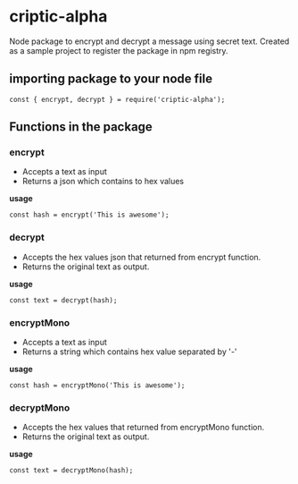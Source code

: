 # criptic-alpha

Node package to encrypt and decrypt a message using secret text.
Created as a sample project to register the package in npm registry.

## importing package to your node file

```
const { encrypt, decrypt } = require('criptic-alpha');
```

## Functions in the package

### encrypt

- Accepts a text as input
- Returns a json which contains to hex values

**usage**

```
const hash = encrypt('This is awesome');
```

### decrypt

- Accepts the hex values json that returned from encrypt function.
- Returns the original text as output.

**usage**

```
const text = decrypt(hash);
```

### encryptMono

- Accepts a text as input
- Returns a string which contains hex value separated by '-'

**usage**

```
const hash = encryptMono('This is awesome');
```

### decryptMono

- Accepts the hex values that returned from encryptMono function.
- Returns the original text as output.

**usage**

```
const text = decryptMono(hash);
```